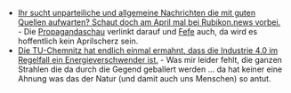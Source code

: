 * [Ihr sucht unparteiliche und allgemeine Nachrichten die mit guten Quellen aufwarten? Schaut doch am April mal bei Rubikon.news vorbei.](https://www.rubikon.news/) - Die [Propagandaschau](https://propagandaschau.wordpress.com/2017/03/30/rubikon-news-vielversprechendes-medienportal-startet-im-april/) verlinkt darauf und [Fefe](https://blog.fefe.de/?ts=a622142e) auch, da wird es hoffentlich kein Aprilscherz sein.
* [Die TU-Chemnitz hat endlich einmal ermahnt, dass die Industrie 4.0 im Regelfall ein Energieverschwender ist.](https://www.golem.de/news/nachhaltiglkeit-industrie-4-0-ist-bisher-kein-fortschritt-1703-127037.html) - Was mir leider fehlt, die ganzen Strahlen die da durch die Gegend geballert werden ... da hat keiner eine Ahnung was das der Natur (und damit auch uns Menschen) so antut.

